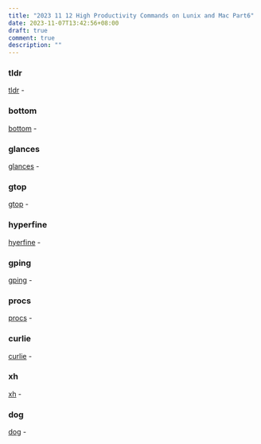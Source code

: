 ```yaml
---
title: "2023 11 12 High Productivity Commands on Lunix and Mac Part6"
date: 2023-11-07T13:42:56+08:00
draft: true
comment: true
description: ""
---
```


### tldr

[tldr](https://github.com/tldr-pages/tldr) -

### bottom

[bottom](https://github.com/ClementTsang/bottom) - 

### glances

[glances](https://github.com/nicolargo/glances) - 

### gtop

[gtop](https://github.com/aksakalli/gtop) - 

### hyperfine

[hyerfine](https://github.com/sharkdp/hyperfine) - 

### gping

[gping](https://github.com/orf/gping) - 

### procs

[procs](https://github.com/dalance/procs) - 

### curlie

[curlie](https://github.com/rs/curlie) - 

### xh

[xh](https://github.com/ducaale/xh) - 

### dog

[dog](https://github.com/ogham/dog) - 
